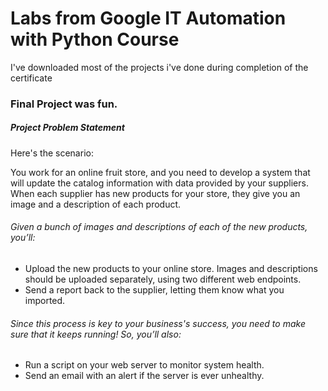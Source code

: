 # Labs from Google IT Automation with Python Course

I've downloaded most of the projects i've done during completion of the certificate

### Final Project was fun. 

##### Project Problem Statement
Here's the scenario:

You work for an online fruit store, and you need to develop a system that will update the catalog information with data provided by your suppliers. When each supplier has new products for your store, they give you an image and a description of each product.

###### Given a bunch of images and descriptions of each of the new products, you’ll:
* Upload the new products to your online store. Images and descriptions should be uploaded separately, using two different web endpoints.
* Send a report back to the supplier, letting them know what you imported.

###### Since this process is key to your business's success, you need to make sure that it keeps running! So, you’ll also:
* Run a script on your web server to monitor system health.
* Send an email with an alert if the server is ever unhealthy.

